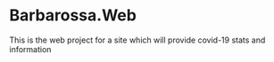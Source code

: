 # Barbarossa.Web

This is the web project for a site which will provide covid-19 stats and information